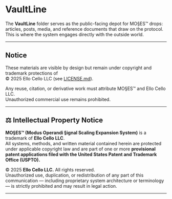# VaultLine

The **VaultLine** folder serves as the public-facing depot for MO§ES™ drops:  
articles, posts, media, and reference documents that draw on the protocol.  
This is where the system engages directly with the outside world.  

---

## Notice

These materials are visible by design but remain under copyright and trademark protections of  
© 2025 Ello Cello LLC (see [LICENSE.md](../LICENSE.md)).  

Any reuse, citation, or derivative work must attribute MO§ES™ and Ello Cello LLC.  
Unauthorized commercial use remains prohibited.

---

## ⚖️ Intellectual Property Notice

**MO§ES™ (Modus Operandi §ignal Scaling Expansion System)** is a trademark of **Ello Cello LLC**.  
All systems, methods, and written material contained herein are protected under applicable copyright law and are part of one or more **provisional patent applications filed with the United States Patent and Trademark Office (USPTO).**

© 2025 **Ello Cello LLC.** All rights reserved.  
Unauthorized use, duplication, or redistribution of any part of this communication — including proprietary system architecture or terminology — is strictly prohibited and may result in legal action.

---